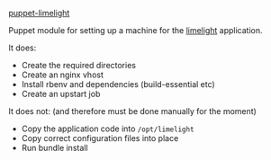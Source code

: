 [puppet-limelight](https://github.com/alphagov/puppet-limelight)

Puppet module for setting up a machine for the [limelight](https://github.com/alphagov/limelight) application.

It does:
- Create the required directories
- Create an nginx vhost
- Install rbenv and dependencies (build-essential etc)
- Create an upstart job

It does not: (and therefore must be done manually for the moment)
- Copy the application code into `/opt/limelight`
- Copy correct configuration files into place
- Run bundle install
